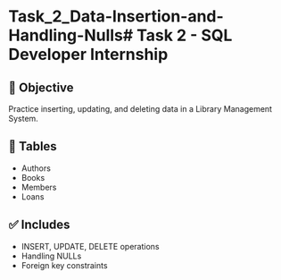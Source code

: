 # Task_2_Data-Insertion-and-Handling-Nulls# Task 2 - SQL Developer Internship

## 📘 Objective
Practice inserting, updating, and deleting data in a Library Management System.

## 🧩 Tables
- Authors
- Books
- Members
- Loans

## ✅ Includes
- INSERT, UPDATE, DELETE operations
- Handling NULLs
- Foreign key constraints
